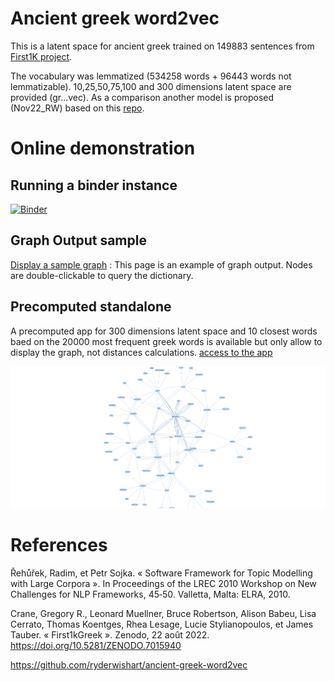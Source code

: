 # Ancient greek word2vec

This is a latent space for ancient greek trained on 149883 sentences from [First1K project]( https://chs.harvard.edu/the-free-first-thousand-years-of-greek-qa-with-leonard-muellner/).

The vocabulary was lemmatized (534258 words + 96443 words not lemmatizable). 10,25,50,75,100 and 300 dimensions latent space are provided (gr...vec). As a comparison another model is proposed (Nov22_RW) based on this [repo](https://github.com/ryderwishart/ancient-greek-word2vec).

# Online demonstration

## Running a binder instance

[![Binder](https://mybinder.org/badge_logo.svg)](https://mybinder.org/v2/gh/l0d0v1c/Ancient-greek-word2vec/HEAD?urlpath=voila%2Frender%2Findex.ipynb)

## Graph Output sample
[Display a sample graph](https://l0d0v1c.github.io/Ancient-greek-word2vec/ponos.html) : This page is an example of graph output. Nodes are double-clickable to query the dictionary.

## Precomputed standalone
A precomputed app for 300 dimensions latent space and 10 closest words baed on the 20000 most frequent greek words is available but only allow to display the graph, not distances calculations.
[access to the app](https://l0d0v1c.github.io/Ancient-greek-word2vec/graph.html) 

![aner](docs/aner.png)

# References

Řehůřek, Radim, et Petr Sojka. « Software Framework for Topic Modelling with Large Corpora ». In Proceedings of the LREC 2010 Workshop on New Challenges for NLP Frameworks, 45‑50. Valletta, Malta: ELRA, 2010.

Crane, Gregory R., Leonard Muellner, Bruce Robertson, Alison Babeu, Lisa Cerrato, Thomas Koentges, Rhea Lesage, Lucie Stylianopoulos, et James Tauber. « First1kGreek ». Zenodo, 22 août 2022. https://doi.org/10.5281/ZENODO.7015940


https://github.com/ryderwishart/ancient-greek-word2vec



